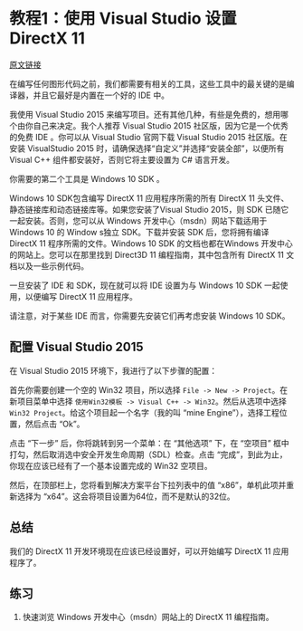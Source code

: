 # 教程1：使用 Visual Studio 设置 DirectX 11

[原文链接](http://www.rastertek.com/dx11s2tut01.html)

在编写任何图形代码之前，我们都需要有相关的工具，这些工具中的最关键的是编译器，并且它最好是内置在一个好的 IDE 中。

我使用 Visual Studio 2015 来编写项目。还有其他几种，有些是免费的，想用哪个由你自己来决定。我个人推荐 Visual Studio 2015 社区版，因为它是一个优秀的免费 IDE 。你可以从 Visual Studio 官网下载 Visual Studio 2015 社区版。在安装 VisualStudio 2015 时，请确保选择“自定义”并选择“安装全部”，以便所有 Visual C++ 组件都安装好，否则它将主要设置为 C# 语言开发。

你需要的第二个工具是 Windows 10 SDK 。

Windows 10 SDK包含编写 DirectX 11 应用程序所需的所有 DirectX 11 头文件、静态链接库和动态链接库等。如果您安装了Visual Studio 2015，则 SDK 已随它一起安装。否则，您可以从 Windows 开发中心（msdn）网站下载适用于 Windows 10 的 Window s独立 SDK。下载并安装 SDK 后，您将拥有编译 DirectX 11 程序所需的文件。Windows 10 SDK 的文档也都在Windows 开发中心的网站上。您可以在那里找到 Direct3D 11 编程指南，其中包含所有 DirectX 11 文档以及一些示例代码。

一旦安装了 IDE 和 SDK，现在就可以将 IDE 设置为与 Windows 10 SDK 一起使用，以便编写 DirectX 11 应用程序。

请注意，对于某些 IDE 而言，你需要先安装它们再考虑安装 Windows 10 SDK。


## 配置 Visual Studio 2015

在 Visual Studio 2015 环境下，我进行了以下步骤的配置：

首先你需要创建一个空的 Win32 项目，所以选择 `File -> New -> Project`。在新项目菜单中选择 `使用Win32模板 -> Visual C++ -> Win32`。然后从选项中选择 `Win32 Project`。给这个项目起一个名字（我的叫 “mine Engine”），选择工程位置，然后点击 “Ok”。

点击 “下一步” 后，你将跳转到另一个菜单：在 “其他选项” 下，在 “空项目” 框中打勾，然后取消选中安全开发生命周期（SDL）检查。点击 “完成”，到此为止，你现在应该已经有了一个基本设置完成的 Win32 空项目。

然后，在顶部栏上，您将看到解决方案平台下拉列表中的值 “x86”，单机此项并重新选择为 “x64”。这会将项目设置为64位，而不是默认的32位。


## 总结

我们的 DirectX 11 开发环境现在应该已经设置好，可以开始编写 DirectX 11 应用程序了。


## 练习

1. 快速浏览 Windows 开发中心（msdn）网站上的 DirectX 11 编程指南。